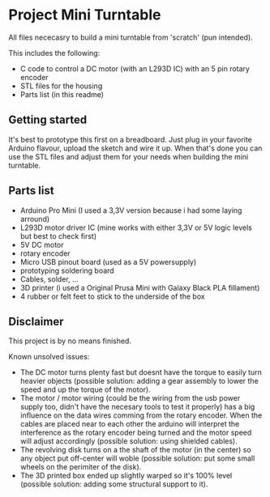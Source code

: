 # Project Mini Turntable

All files nececasry to build a mini turntable from 'scratch' (pun intended).

This includes the following:

- C code to control a DC motor (with an L293D IC) with an 5 pin rotary encoder
- STL files for the housing
- Parts list (in this readme)

## Getting started

It's best to prototype this first on a breadboard. Just plug in your favorite Arduino flavour, upload the sketch and wire it up.
When that's done you can use the STL files and adjust them for your needs when building the mini turntable.

## Parts list

- Arduino Pro Mini (I used a 3,3V version because i had some laying arround)
- L293D motor driver IC (mine works with either 3,3V or 5V logic levels but best to check first)
- 5V DC motor
- rotary encoder
- Micro USB pinout board (used as a 5V powersupply)
- prototyping soldering board
- Cables, solder, ...
- 3D printer (i used a Original Prusa Mini with Galaxy Black PLA fillament)
- 4 rubber or felt feet to stick to the underside of the box

## Disclaimer

This project is by no means finished.

Known unsolved issues:

- The DC motor turns plenty fast but doesnt have the torque to easily turn heavier objects (possible solution: adding a gear assembly to lower the speed and up the torque of the motor).
- The motor / motor wiring (could be the wiring from the usb power supply too, didn't have the necesary tools to test it properly) has a big influence on the data wires comming from the rotary encoder. When the cables are placed near to each other the arduino will interpret the interference as the rotary encoder being turned and the motor speed will adjust accordingly (possible solution: using shielded cables).
- The revolving disk turns on a the shaft of the motor (in the center) so any object put off-center will woble (possible solution: put some small wheels on the perimiter of the disk).
- The 3D printed box ended up slightly warped so it's 100% level (possible solution: adding some structural support to it).
